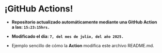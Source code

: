 # ¡GitHub Actions!
* **Repositorio actualizado automáticamente mediante una GitHub Action a las: `15:23:15hrs.`**
* **Modificado el día: `7, del mes de julio, del año 2025.`**

* Ejemplo sencillo de cómo la **Action** modifica este archivo README.md.
